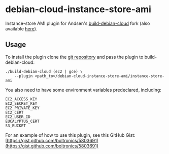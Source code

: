 debian-cloud-instance-store-ami
===============================

Instance-store AMI plugin for Andsen's
[build-debian-cloud](https://github.com/andsens/build-debian-cloud) fork
(also available [here](https://github.com/sitepoint/build-debian-cloud)).

## Usage

To install the plugin clone the [git
repository](https://github.com/sitepoint/debian-cloud-instance-store-ami)
and pass the plugin to build-debian-cloud:

    ./build-debian-cloud (ec2 | gce) \
        --plugin <path_to>/debian-cloud-instance-store-ami/instance-store-ami

You also need to have some environment variables predeclared, including:

    EC2_ACCESS_KEY
    EC2_SECRET_KEY
    EC2_PRIVATE_KEY
    EC2_CERT
    EC2_USER_ID
    EUCALYPTUS_CERT
    S3_BUCKET

For an example of how to use this plugin, see this GitHub Gist:
[https://gist.github.com/boltronics/5803691](https://gist.github.com/boltronics/5803691)
